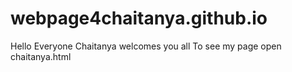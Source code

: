 # webpage4chaitanya.github.io
Hello Everyone Chaitanya welcomes you all
To see my page open chaitanya.html

